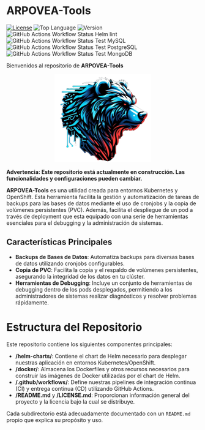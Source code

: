 # ARPOVEA-Tools
[![License](https://img.shields.io/badge/License-MIT-blue)](https://github.com/arpovea/arpovea-tools/blob/main/LICENSE.md)
![Top Language](https://img.shields.io/github/languages/top/arpovea/arpovea-tools?label=Shell&color=red)
![Version](https://img.shields.io/badge/Version:-ALPHA-green)
![GitHub Actions Workflow Status Helm lint](https://img.shields.io/github/actions/workflow/status/arpovea/arpovea-tools/helm-lint.yaml?label=Helm)
![GitHub Actions Workflow Status Test MySQL](https://img.shields.io/github/actions/workflow/status/arpovea/arpovea-tools/test-mysql.yaml?label=Test%20MySQL)
![GitHub Actions Workflow Status Test PostgreSQL](https://img.shields.io/github/actions/workflow/status/arpovea/arpovea-tools/test-postgresql.yaml?label=Test%20PostgreSQL)
![GitHub Actions Workflow Status Test MongoDB](https://img.shields.io/github/actions/workflow/status/arpovea/arpovea-tools/test-mongo.yaml?label=Test%20MongoDB)


Bienvenidos al repositorio de **ARPOVEA-Tools**

<p align="center">
  <img src="img/cabezera_arpovea.png" alt="Logo ARPOVEA" style="width: 50%; height: auto;">
</p>

**Advertencia: Este repositorio está actualmente en construcción. Las funcionalidades y configuraciones pueden cambiar.**

**ARPOVEA-Tools** es una utilidad creada para entornos Kubernetes y OpenShift. Esta herramienta facilita la gestión y automatización de tareas de backups para las bases de datos mediante el uso de cronjobs y la copia de volúmenes persistentes (PVC). Además, facilita el despliegue de un pod a través de deployment que esta equipado con una serie de herramientas esenciales para el debugging y la administración de sistemas.

## Características Principales

- **Backups de Bases de Datos**: Automatiza backups para diversas bases de datos utilizando cronjobs configurables.
- **Copia de PVC**: Facilita la copia y el respaldo de volúmenes persistentes, asegurando la integridad de los datos en tu clúster.
- **Herramientas de Debugging**: Incluye un conjunto de herramientas de debugging dentro de los pods desplegados, permitiendo a los administradores de sistemas realizar diagnósticos y resolver problemas rápidamente.

# Estructura del Repositorio

Este repositorio contiene los siguientes componentes principales:

- **/helm-charts/**: Contiene el chart de Helm necesario para desplegar nuestras aplicación en entornos Kubernetes/OpenShift.
- **/docker/**: Almacena los Dockerfiles y otros recursos necesarios para construir las imágenes de Docker utilizadas por el chart de Helm.
- **/.github/workflows/**: Define nuestras pipelines de integración continua (CI) y entrega continua (CD) utilizando GitHub Actions.
- **/README.md** y **/LICENSE.md**: Proporcionan información general del proyecto y la licencia bajo la cual se distribuye.

Cada subdirectorio está adecuadamente documentado con un `README.md` propio que explica su propósito y uso.

